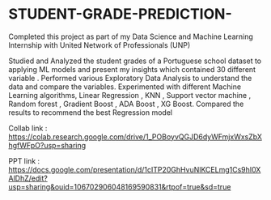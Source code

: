# STUDENT-GRADE-PREDICTION-

Completed this project as part of my Data Science and Machine Learning Internship with United Network of Professionals (UNP)

Studied and Analyzed the student grades of a Portuguese school dataset to applying ML models and present my insights which contained 30 different variable .
Performed various Exploratory Data Analysis to understand the data and compare the variables.
Experimented with different Machine Learning algorithms, Linear Regression , KNN , Support vector machine , Random forest , Gradient Boost , ADA Boost , XG Boost.
Compared the results to recommend the best Regression model



Collab link : https://colab.research.google.com/drive/1_POBoyvQGJD6dyWFmjxWxsZbXhgfWFpO?usp=sharing 


PPT link : https://docs.google.com/presentation/d/1cITP20GhHvuNlKCELmg1Cs9hI0XAlDhZ/edit?usp=sharing&ouid=106702906048169590831&rtpof=true&sd=true

